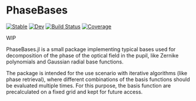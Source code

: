# PhaseBases

[![Stable](https://img.shields.io/badge/docs-stable-blue.svg)](https://olejorik.github.io/PhaseBases.jl/stable)
[![Dev](https://img.shields.io/badge/docs-dev-blue.svg)](https://olejorik.github.io/PhaseBases.jl/dev)
[![Build Status](https://github.com/olejorik/PhaseBases.jl/workflows/CI/badge.svg)](https://github.com/olejorik/PhaseBases.jl/actions)
[![Coverage](https://codecov.io/gh/olejorik/PhaseBases.jl/branch/master/graph/badge.svg)](https://codecov.io/gh/olejorik/PhaseBases.jl)

WIP

PhaseBases.jl is a small package implementing typical bases used for decomposition of the phase of the optical field in the pupil, like Zernike polynomials and 
Gaussian radial base functions.

The package is intended for the use scenario with iterative algorithms (like phase retrieval), where different combinations of the basis functions should be evaluated multiple times.
For this purpose, the basis function are precalculated on a fixed grid and kept for future access.